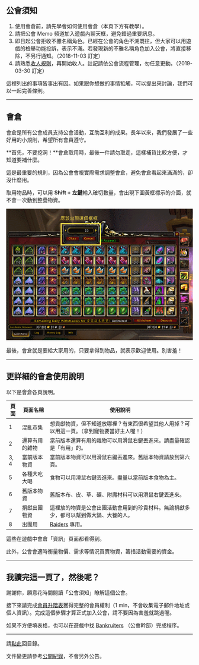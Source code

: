 ## 公會須知

1.  使用會倉前，請先學會如何使用會倉（本頁下方有教學）。
1.  請把公會 Memo 頻道加入遊戲內聊天框，避免錯過重要訊息。
1.  即日起公會拒收不雅名稱角色。已經在公會的角色不溯既往，但大家可以用遊戲的檢舉功能投訴，表示不滿。若發現新的不雅名稱角色加入公會，將直接移除，不另行通知。（2018-11-03 訂定）
1.  請熟悉[收人規則](recruitment.html)，再開始收人。註記請依公會流程管理，勿任意更動。（2019-03-30 訂定）

這裡列出的事項皆事出有因。如果跟你想做的事情牴觸，可以提出來討論，我們可以一起完善條則。

---

## 會倉

會倉是所有公會成員支持公會活動，互助互利的成果。長年以來，我們發展了一些好用的小規則，希望所有會員遵守。

**首先，不要挖洞！**會倉取用時，最後一件請勿取走，這樣補貨比較方便，才知道要補什麼。

這是最重要的規則，因為公會會視實際需求調整會倉，避免會倉看起來滿滿的，卻沒什麼用。

取用物品時，可以用 **Shift + 左鍵**輸入確切數量，會出現下圖黃框標示的介面，就不會一次動到整疊物資。

![](img_guild_bank.png)

最後，會倉就是要給大家用的，只要拿得到物品，就表示歡迎使用。別害羞！

---

## 更詳細的會倉使用說明

以下是會倉各頁說明。

| **頁面** | **頁面名稱**   | **使用說明**                                                                                |
| -------- | -------------- | -------------------------------------------------------------------------------------------- |
| 1        | 混亂市集       | 想貢獻物資，但不知道放哪裡？有東西很希望其他人用掉？可以用這一頁。（拿到寵物要當好主人喔！） | 
| 2        | 還算有用的雜物 | 當前版本還算有用的雜物可以用滑鼠右鍵丟進來。請盡量確認是「有用」的。                         | 
| 3, 4     | 當前版本物資   | 當前版本物資可以用滑鼠右鍵丟進來。舊版本物資請放到第六頁。                                   | 
| 5        | 各種大吃大喝   | 食物可以用滑鼠右鍵丟進來。盡量以當前版本食物為主。                                           | 
| 6        | 舊版本物資     | 舊版本布、皮、草、礦、附魔材料可以用滑鼠右鍵丟進來。                                         | 
| 7        | 捐獻出團物資   | 這裡放的物資是公會出團活動會用到的珍貴材料。無論捐獻多少，都可以幫到做大鍋、大餐的人。       | 
| 8        | 出團用         | [Raiders](ranks.html) 專用。                                                                 | 

這些在遊戲中會倉「資訊」頁面都看得到。

此外，公會會適時衡量物價、需求等情況買賣物資，籌措活動需要的資金。

---

## 我讀完這一頁了，然後呢？

謝謝你，願意花時間閱讀「公會須知」瞭解這個公會。

接下來請完成[會員升階表](https://forms.gle/dFtM2QniH1FAmUC36)獲得完整的會員權利（1 min，不會收集電子郵件地址或個人資訊）。完成這個步驟才算正式加入公會，請不要因為害羞就跳過喔。

如果不方便填表格，也可以在遊戲中找 [Bankruiters](ranks.html) （公會幹部）完成程序。

--- 

請[點此](index.html)回目錄。

文件變更請參考[公開紀錄](https://github.com/dalechou/badweather.tw/commits/master/guidelines.md)，不會另外公告。
